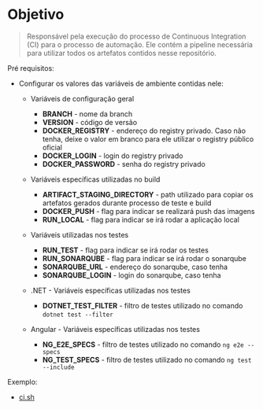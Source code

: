 # Objetivo

> Responsável pela execução do processo de Continuous Integration (CI) para o processo de automação. Ele contém a pipeline necessária para utilizar todos os artefatos contidos nesse repositório.

Pré requisitos:
- Configurar os valores das variáveis de ambiente contidas nele:

  - Variáveis de configuração geral
    - **BRANCH** - nome da branch
    - **VERSION** - código de versão
    - **DOCKER_REGISTRY** - endereço do registry privado. Caso não tenha, deixe o valor em branco para ele utilizar o registry público oficial
    - **DOCKER_LOGIN** - login do registry privado
    - **DOCKER_PASSWORD** - senha do registry privado

  - Variáveis específicas utilizadas no build
    - **ARTIFACT_STAGING_DIRECTORY** - path utilizado para copiar os artefatos gerados durante processo de teste e build
    - **DOCKER_PUSH** - flag para indicar se realizará push das imagens
    - **RUN_LOCAL** - flag para indicar se irá rodar a aplicação local

  - Variáveis utilizadas nos testes
    - **RUN_TEST** - flag para indicar se irá rodar os testes
    - **RUN_SONARQUBE** - flag para indicar se irá rodar o sonarqube
    - **SONARQUBE_URL** - endereço do sonarqube, caso tenha
    - **SONARQUBE_LOGIN** - login do sonarqube, caso tenha

  - .NET - Variáveis específicas utilizadas nos testes
    - **DOTNET_TEST_FILTER** - filtro de testes utilizado no comando `dotnet test --filter`

  - Angular - Variáveis específicas utilizadas nos testes
    - **NG_E2E_SPECS** - filtro de testes utilizado no comando `ng e2e --specs`
    - **NG_TEST_SPECS** - filtro de testes utilizado no comando `ng test --include`

Exemplo:
- [ci.sh](../ci.sh)
